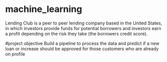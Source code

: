 # machine_learning

Lending Club is a peer to peer lending company based in the United States, 
in which investors provide funds for potential borrowers and investors earn a profit depending 
on the risk they take (the borrowers credit score).


#project objective
Build a pipeline to process the data and predict if a new loan or increase
should be approved for those customers who are  already on profile
